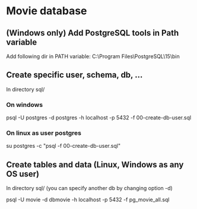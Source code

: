# Movie database

## (Windows only) Add PostgreSQL tools in Path variable
Add following dir in PATH variable: C:\Program Files\PostgreSQL\15\bin

## Create specific user, schema, db, ...
In directory sql/

### On windows
psql -U postgres -d postgres -h localhost -p 5432 -f 00-create-db-user.sql

### On linux as user postgres
su postgres -c "psql -f 00-create-db-user.sql"

## Create tables and data (Linux, Windows as any OS user)
In directory sql/ 
(you can specify another db by changing option -d)

psql -U movie -d dbmovie -h localhost -p 5432 -f pg_movie_all.sql